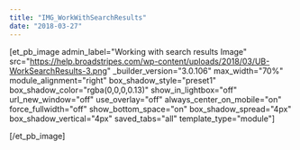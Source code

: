 ```yaml
---
title: "IMG_WorkWithSearchResults"
date: "2018-03-27"
---
```


\[et\_pb\_image admin\_label="Working with search results Image" src="https://help.broadstripes.com/wp-content/uploads/2018/03/UB-WorkSearchResults-3.png" \_builder\_version="3.0.106" max\_width="70%" module\_alignment="right" box\_shadow\_style="preset1" box\_shadow\_color="rgba(0,0,0,0.13)" show\_in\_lightbox="off" url\_new\_window="off" use\_overlay="off" always\_center\_on\_mobile="on" force\_fullwidth="off" show\_bottom\_space="on" box\_shadow\_spread="4px" box\_shadow\_vertical="4px" saved\_tabs="all" template\_type="module"\]

\[/et\_pb\_image\]
